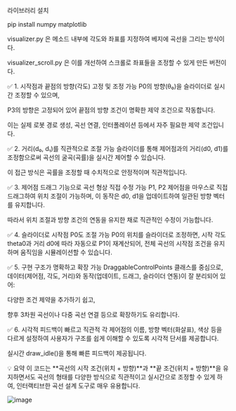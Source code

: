 라이브러리 설치

pip install numpy matplotlib

visualizer.py 은 메소드 내부에 각도와 좌표를 지정하여 베지에 곡선을 그리는 방식이다.

visualizer_scroll.py 은 이를 개선하여 스크롤로 좌표들을 조정할 수 있게 만든 버전이다.

✅ 1. 시작점과 끝점의 방향(각도) 고정 및 조정 가능
P0의 방향(θ₀)을 슬라이더로 실시간 조정할 수 있으며,

P3의 방향은 고정되어 있어 끝점의 방향 조건이 명확한 제약 조건으로 작동합니다.

이는 실제 로봇 경로 생성, 곡선 연결, 인터폴레이션 등에서 자주 필요한 제약 조건입니다.

✅ 2. 거리(d₀, d₁)를 직관적으로 조절 가능
슬라이더를 통해 제어점과의 거리(d0, d1)를 조정함으로써 곡선의 굴곡(곡률)을 실시간 제어할 수 있습니다.

이 접근 방식은 곡률을 조정할 때 수치적으로 안정적이며 직관적입니다.

✅ 3. 제어점 드래그 기능으로 곡선 형상 직접 수정 가능
P1, P2 제어점을 마우스로 직접 드래그하여 위치 조절이 가능하며, 이 동작은 d0, d1을 업데이트하여 일관된 방향 벡터를 유지합니다.

따라서 위치 조절과 방향 조건의 연동을 유지한 채로 직관적인 수정이 가능합니다.

✅ 4. 슬라이더로 시작점 P0도 조절 가능
P0의 위치를 슬라이더로 조정하면, 시작 각도 theta0과 거리 d0에 따라 자동으로 P1이 재계산되어, 전체 곡선의 시작점 조건을 유지하며 움직임을 시뮬레이션할 수 있습니다.

✅ 5. 구현 구조가 명확하고 확장 가능
DraggableControlPoints 클래스를 중심으로, 데이터(제어점, 각도, 거리)와 동작(업데이트, 드래그, 슬라이더 연동)이 잘 분리되어 있어:

다양한 조건 제약을 추가하기 쉽고,

향후 3차원 곡선이나 다중 곡선 연결 등으로 확장하기도 유리합니다.

✅ 6. 시각적 피드백이 빠르고 직관적
각 제어점의 이름, 방향 벡터(화살표), 색상 등을 다르게 설정하여 사용자가 구조를 쉽게 이해할 수 있도록 시각적 단서를 제공합니다.

실시간 draw_idle()을 통해 빠른 피드백이 제공됩니다.

💡 요약
이 코드는 **곡선의 시작 조건(위치 + 방향)**과 **끝 조건(위치 + 방향)**을 유지하면서도 곡선의 형태를 다양한 방식으로 직관적이고 실시간으로 조정할 수 있게 하여, 인터랙티브한 곡선 설계 도구로 매우 유용합니다.

![image](https://github.com/user-attachments/assets/c4ee03e4-7cea-4060-82d7-166c463a0971)
